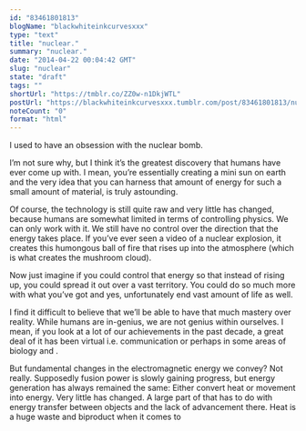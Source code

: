 ```yaml
---
id: "83461801813"
blogName: "blackwhiteinkcurvesxxx"
type: "text"
title: "nuclear."
summary: "nuclear."
date: "2014-04-22 00:04:42 GMT"
slug: "nuclear"
state: "draft"
tags: ""
shortUrl: "https://tmblr.co/ZZ0w-n1DkjWTL"
postUrl: "https://blackwhiteinkcurvesxxx.tumblr.com/post/83461801813/nuclear"
noteCount: "0"
format: "html"
---
```


I used to have an obsession with the nuclear bomb.

I’m not sure why, but I think it’s the greatest discovery that humans have ever come up with. I mean, you’re essentially creating a mini sun on earth and the very idea that you can harness that amount of energy for such a small amount of material, is truly astounding.

Of course, the technology is still quite raw and very little has changed, because humans are somewhat limited in terms of controlling physics. We can only work with it. We still have no control over the direction that the energy takes place. If you’ve ever seen a video of a nuclear explosion, it creates this humongous ball of fire that rises up into the atmosphere (which is what creates the mushroom cloud). 

Now just imagine if you could control that energy so that instead of rising up, you could spread it out over a vast territory. You could do so much more with what you’ve got and yes, unfortunately end vast amount of life as well. 

I find it difficult to believe that we’ll be able to have that much mastery over reality. While humans are in-genius, we are not genius within ourselves. I mean, if you look at a lot of our achievements in the past decade, a great deal of it has been virtual i.e. communication or perhaps in some areas of biology and .

But fundamental changes in the electromagnetic energy we convey? Not really. Supposedly fusion power is slowly gaining progress, but energy generation has always remained the same: Either convert heat or movement into energy. Very little has changed. A large part of that has to do with energy transfer between objects and the lack of advancement there. Heat is a huge waste and biproduct when it comes to